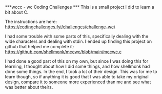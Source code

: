 ***wccc - wc Coding Challenges ***
This is a small project I did to learn a bit about C.

The instructions are here: https://codingchallenges.fyi/challenges/challenge-wc/

I had some trouble with some parts of this, specifically dealing with the wide characters and dealing with stdin. I ended up finding this project on github that helped me complete it: https://github.com/shellmonk/mccwc/blob/main/mccwc.c

I had done a good part of this on my own, but since I was doing this for learning, I thought about how I did some things, and how shellmonk had done some things. In the end, I took a lot of their design. This was for me to learn though, so if anything it is good that I was able to take my original design, compare it to someone more experienced than me and see what was better about theirs.
